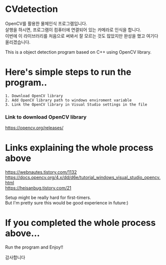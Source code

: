 # CVdetection
OpenCV를 활용한 물체인식 프로그램입니다. <br/>
살행을 하시면, 프로그램이 컴퓨터에 연결되어 있는 카메라로 인식을 합니다.<br/>
이번에 이 라이브러리를 처음으로 써봐서 잘 모르는 것도 많았지만 완성을 했고 여기다 올리겠습니다.


This is a object detection program based on C++ using OpenCV library.

# Here's simple steps to run the program..
```
1. Download OpenCV library
2. Add OpenCV library path to windows enviroment variable
3. Link the OpenCV library in Visual Studio settings in the file
```

### Link to download OpenCV library
https://opencv.org/releases/

# Links explaining the whole process above
https://webnautes.tistory.com/1132<br/>
https://docs.opencv.org/4.x/dd/d6e/tutorial_windows_visual_studio_opencv.html<br/>
https://heisanbug.tistory.com/21<br/>

Setup might be really hard for first-timers.<br/>
But I'm pretty sure this would be good experience in future:)<br/>

# If you completed the whole process above...
Run the program and Enjoy!!


감사합니다
